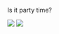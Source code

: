 Is it party time?

<img src = "https://github.com/SimonHFrost/Is_it_party_time/raw/master/pics/desktopicon.png" />
<img src = "https://github.com/SimonHFrost/Is_it_party_time/raw/master/pics/application.png" />
